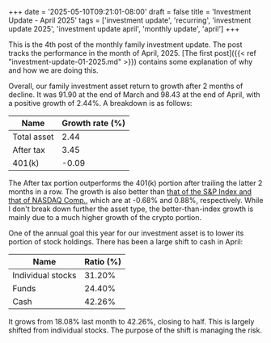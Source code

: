 +++
date = '2025-05-10T09:21:01-08:00'
draft = false
title = 'Investment Update - April 2025'
tags = ['investment update', 'recurring', 'investment update 2025', 'investment update april', 'monthly update', 'april']
+++

This is the 4th post of the monthly family investment update. The post tracks the performance in the month of April, 2025. [The first post]({{< ref "investment-update-01-2025.md" >}}) contains some explanation of why and how we are doing this. 

Overall, our family investment asset return to growth after 2 months of decline. It was 91.90 at the end of March and 98.43 at the end of April, with a positive growth of 2.44%. A breakdown is as follows:

| Name        | Growth rate (%) | 
| ----------- | -------         | 
| Total asset | 2.44            | 
| After tax   | 3.45            | 
| 401(k)      | -0.09           | 

The After tax portion outperforms the 401(k) portion after trailing the latter 2 months in a row. The growth is also better than [that of the S&P Index and that of NASDAQ Comp.](https://ccmg.com/benchmark-review-monthly-recap-april-2025/), which are at -0.68% and 0.88%, respectively. While I don't break down further the asset type, the better-than-index growth is mainly due to a much higher growth of the crypto portion. 

One of the annual goal this year for our investment asset is to lower its portion of stock holdings. There has been a large shift to cash in April:

| Name        | Ratio (%)   | 
| ----------- | -------     | 
| Individual stocks | 31.20% | 
| Funds   | 24.40%           | 
| Cash      | 42.26%         | 

It grows from 18.08% last month to 42.26%, closing to half. This is largely shifted from individual stocks. The purpose of the shift is managing the risk.